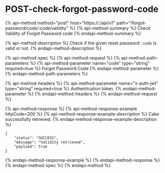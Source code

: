 # POST-check-forgot-password-code

{% api-method method="post" host="https://<host>:<port>/api/v1" path="/forgot-password/code/:code/validity" %}
{% api-method-summary %}
Check Validity of Forgot Password code
{% endapi-method-summary %}

{% api-method-description %}
Check if the given reset password `:code` is valid or not.
{% endapi-method-description %}

{% api-method-spec %}
{% api-method-request %}
{% api-method-path-parameters %}
{% api-method-parameter name="code" type="string" required=true %}
Forgot Password Code
{% endapi-method-parameter %}
{% endapi-method-path-parameters %}

{% api-method-headers %}
{% api-method-parameter name="x-auth-jwt" type="string" required=true %}
Authentication token.
{% endapi-method-parameter %}
{% endapi-method-headers %}
{% endapi-method-request %}

{% api-method-response %}
{% api-method-response-example httpCode=200 %}
{% api-method-response-example-description %}
Cake successfully retrieved.
{% endapi-method-response-example-description %}

```
{
    "status": "SUCCESS",
    "message": "Validity retrieved",
    "payload": true
}
```
{% endapi-method-response-example %}
{% endapi-method-response %}
{% endapi-method-spec %}
{% endapi-method %}



